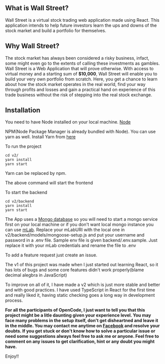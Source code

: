 ## What is Wall Street?
Wall Street is a virtual stock trading web application made using React. This application intends to help future investors learn the ups and downs of the stock market and build a portfolio for themselves.

## Why Wall Street?

The stock market has always been considered a risky business, infact, some might even go to the extents of calling these investments as gambles. Wall Street is a Web Application that will prove otherwise. With access to virtual money and a starting sum of **$10,000**, Wall Street will enable you to build your very own portfolio from scratch. Here, you get a chance to learn about how the stock market operates in the real world, find your way through profits and losses and gain a practical hand on experience of this trade business without the risk of stepping into the real stock exchange.  


## Installation

You need to have Node installed on your local machine. [Node](https://nodejs.org/en/)

NPM(Node Package Manager is already bundled with Node). You can use yarn as well. Install Yarn from [here](https://yarnpkg.com/lang/en/docs/install/)

To run the project

```
cd v2/
yarn install
yarn start
```

Yarn can be replaced by npm. 

The above command will start the frontend

To start the backend
```
cd v2/backend
yarn install
yarn start
```

The App uses a [Mongo database](https://docs.mongodb.com/v3.2/administration/install-community/) so you will need to start a mongo service first on your local machine or if you don't want local mongo instance you can use [mLab](http://mlab.com). Replace your mLabURI with the local one in v2/backend/models/mongoose-setup.js and put your username and password in a .env file. Sample env file is given backend/.env.sample. Just replace it with your mLab credentials and rename the file to .env

To add a feature request just create an issue.

The v1 of this project was made when I just started out learning React, so it has lots of bugs and some core features didn't work properly(blame decimal alegbra in JavaScript)

To improve on all of it, I have made a v2 which is just more stable and better and with good practices. I have used TypeScript in React for the first time and really liked it, having static checking goes a long way in development process.

**For all the participants of OpenCode, I just want to tell you that this project might be a litle daunting given your experience level. You may face many problems in the setup itself, don't get disheartned and leave it in the middle. You may contact me anytime on [Facebook](https://www.facebook.com/jsc3998) and resolve your doubts. If you get stuck or don't know how to solve a particular issue or need some suggestions always feel free to ask me or anyone. Feel free to comment on any issues to get clarification, hint or any doubt you might have.**

Enjoy!!



